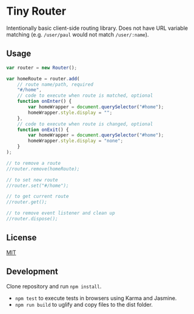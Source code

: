 # Tiny Router

Intentionally basic client-side routing library. Does not have URL variable matching (e.g. `/user/paul` would not match `/user/:name`).

## Usage

```javascript
var router = new Router();

var homeRoute = router.add(
    // route name/path, required
    "#/home",
    // code to execute when route is matched, optional
    function onEnter() {
        var homeWrapper = document.querySelector("#home");
        homeWrapper.style.display = "";
    },
    // code to execute when route is changed, optional
    function onExit() {
        var homeWrapper = document.querySelector("#home");
        homeWrapper.style.display = "none";
    }
);

// to remove a route
//router.remove(homeRoute);

// to set new route
//router.set("#/home");

// to get current route
//router.get();

// to remove event listener and clean up
//router.dispose();
```

## License

[MIT](LICENSE)

## Development

Clone repository and run `npm install`.

- `npm test` to execute tests in browsers using Karma and Jasmine.
- `npm run build` to uglify and copy files to the dist folder.
